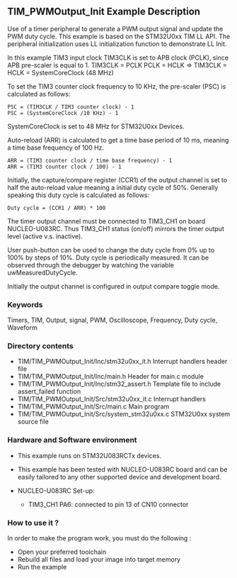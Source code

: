 ## <b>TIM_PWMOutput_Init Example Description</b>

Use of a timer peripheral to generate a 
PWM output signal and update the PWM duty cycle. This example is based on the 
STM32U0xx TIM LL API. The peripheral initialization uses 
LL initialization function to demonstrate LL Init.

In this example TIM3 input clock TIM3CLK is set to APB clock (PCLK),
since APB pre-scaler is equal to 1.
    TIM3CLK = PCLK
    PCLK = HCLK
    => TIM3CLK = HCLK = SystemCoreClock (48 MHz)

To set the TIM3 counter clock frequency to 10 KHz, the pre-scaler (PSC) is
calculated as follows:

	PSC = (TIM3CLK / TIM3 counter clock) - 1
	PSC = (SystemCoreClock /10 KHz) - 1

SystemCoreClock is set to 48 MHz for STM32U0xx Devices.

Auto-reload (ARR) is calculated to get a time base period of 10 ms,
meaning a time base frequency of 100 Hz.

	ARR = (TIM3 counter clock / time base frequency) - 1
	ARR = (TIM3 counter clock / 100) - 1

Initially, the capture/compare register (CCR1) of the output channel is set to
half the auto-reload value meaning a initial duty cycle of 50%.
Generally speaking this duty cycle is calculated as follows:

	Duty cycle = (CCR1 / ARR) * 100

The timer output channel must be connected to TIM3_CH1 on board NUCLEO-U083RC.
Thus TIM3_CH1 status (on/off) mirrors the timer output level (active v.s. inactive).

User push-button can be used to change the duty cycle from 0% up to 100% by
steps of 10%. Duty cycle is periodically measured. It can be observed through
the debugger by watching the variable uwMeasuredDutyCycle.

Initially the output channel is configured in output compare toggle mode.

### <b>Keywords</b>

Timers, TIM, Output, signal, PWM, Oscilloscope, Frequency, Duty cycle, Waveform

### <b>Directory contents</b>

  - TIM/TIM_PWMOutput_Init/Inc/stm32u0xx_it.h          Interrupt handlers header file
  - TIM/TIM_PWMOutput_Init/Inc/main.h                  Header for main.c module
  - TIM/TIM_PWMOutput_Init/Inc/stm32_assert.h          Template file to include assert_failed function
  - TIM/TIM_PWMOutput_Init/Src/stm32u0xx_it.c          Interrupt handlers
  - TIM/TIM_PWMOutput_Init/Src/main.c                  Main program
  - TIM/TIM_PWMOutput_Init/Src/system_stm32u0xx.c      STM32U0xx system source file


### <b>Hardware and Software environment</b>

  - This example runs on STM32U083RCTx devices.
    
  - This example has been tested with NUCLEO-U083RC board and can be
    easily tailored to any other supported device and development board.
  - NUCLEO-U083RC Set-up:
      - TIM3_CH1  PA6: connected to pin 13 of CN10 connector 

### <b>How to use it ?</b>

In order to make the program work, you must do the following :

 - Open your preferred toolchain
 - Rebuild all files and load your image into target memory
 - Run the example


